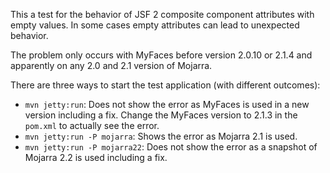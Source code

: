 This a test for the behavior of JSF 2 composite component attributes with empty values. In some cases empty attributes can lead to unexpected behavior.

The problem only occurs with MyFaces before version 2.0.10 or 2.1.4 and apparently on any 2.0 and 2.1 version of Mojarra.

There are three ways to start the test application (with different outcomes):

* `mvn jetty:run`: Does not show the error as MyFaces is used in a new version including a fix. Change the MyFaces version to 2.1.3 in the `pom.xml` to actually see the error.
* `mvn jetty:run -P mojarra`: Shows the error as Mojarra 2.1 is used.
* `mvn jetty:run -P mojarra22`: Does not show the error as a snapshot of Mojarra 2.2 is used including a fix.
